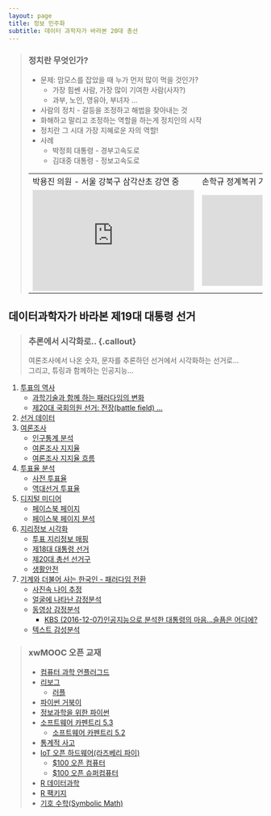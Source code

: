 ```yaml
---
layout: page
title: 정보 민주화
subtitle: 데이터 과학자가 바라본 20대 총선
---
```


> ### 정치란 무엇인가?
>
> * 문제: 맘모스를 잡았을 때 누가 먼저 많이 먹을 것인가?
>     * 가장 힘쎈 사람, 가장 많이 기여한 사람(사자?)
>     * 과부, 노인, 영유아, 부녀자 ...  
> * 사람의 정치 - 갈등을 조정하고 해법을 찾아내는 것  
> * 화해하고 말리고 조정하는 역할을 하는게 정치인의 시작  
> * 정치란 그 시대 가장 지혜로운 자의 역할!  
> * 사례
>     * 박정희 대통령 - 경부고속도로
>     * 김대중 대통령 - 정보고속도로
> 
> <table>
>     <tr>
>         <td> 박용진 의원 - 서울 강북구 삼각산초 강연 중 </td>
>         <td> 손학규 정계복귀 기자회견 </td>
>     </tr>
>     <tr>
>         <td> <iframe width="320" height="200" src="https://www.youtube.com/embed/TmnipWTyIpg" frameborder="0" allowfullscreen></iframe> </td>
>         <td> <iframe width="320" height="180" src="https://www.youtube.com/embed/S7J_n_6-Tos" frameborder="0" allowfullscreen></iframe> </td>
>     </tr>
> </table>

## 데이터과학자가 바라본 제19대 대통령 선거

> ### 추론에서 시각화로.. {.callout}
>
> 여론조사에서 나온 숫자, 문자를 추론하던 선거에서 시각화하는 선거로...  
> 그리고, 튜링과 함께하는 인공지능... 

1. [투표의 역사](00-vote-history.html) 
    - [과학기술과 함께 하는 패러다임의 변화](01-vote-paradigm.html)
    - [제20대 국회의원 선거: 전장(battle field) ...](02-vote-overview.html)
1. [선거 데이터](03-vote-data.html)
1. [여론조사](04-vote-survey.html)
    - [인구통계 분석](05-vote-demographic.html)
    - [여론조사 지지율](07-vote-approval-rating.html)
    - [여론조사 지지율 흐름](07-vote-approval-sankeyplot.html)
1. [투표율 분석](08-vote-ballots.html)
    - [사전 투표율](09-vote-early.html)
    - [역대선거 투표율](10-vote-history.html)
1. [디지털 미디어](20-vote-digial-media.html)
    - [페이스북 페이지](21-vote-fb.html)
    - [페이스북 페이지 분석](22-vote-fb-page.html)
1. [지리정보 시각화](http://statkclee.github.io/data-science/geo-info.html)
    - [투표 지리정보 매핑](30-vote-geoinfo.html)
    - [제18대 대통령 선거](http://statkclee.github.io/data-science/geo-18-president.html)
    - [제20대 총선 선거구](06-vote-precinct.html)
    - [생활안전](31-vote-probation-office.html)
1. [기계와 더불어 사는 한국인 - 패러다임 전환](https://statkclee.github.io/xwMOOC/paradigm/)
    - [사진속 나이 추정](http://statkclee.github.io/deep-learning/ms-oxford-age.html)
    - [얼굴에 나타난 감정분석](http://statkclee.github.io/deep-learning/ms-oxford-emotion.html)
    - [동영상 감정분석](http://statkclee.github.io/deep-learning/ms-oxford-video.html)
        - [KBS (2016-12-07)인공지능으로 분석한 대통령의 마음…슬픔은 어디에?](http://news.kbs.co.kr/news/view.do?ncd=3390429)
    - [텍스트 감성분석](http://statkclee.github.io/deep-learning/ms-cognitive-text-sentiment.html)


> ### xwMOOC 오픈 교재
> 
> - [컴퓨터 과학 언플러그드](http://unplugged.xwmooc.org)  
> - [리보그](http://reeborg.xwmooc.org)  
>      - [러플](http://rur-ple.xwmooc.org)  
> - [파이썬 거북이](http://swcarpentry.github.io/python-novice-turtles/index-kr.html)  
> - [정보과학을 위한 파이썬](http://python.xwmooc.org)  
> - [소프트웨어 카펜트리 5.3](http://statkclee.github.io/swcarpentry-version-5-3-new/)
>     - [소프트웨어 카펜트리 5.2](http://swcarpentry.xwmooc.org)
> - [통계적 사고](http://think-stat.xwmooc.org/)
> - [IoT 오픈 하드웨어(라즈베리 파이)](http://raspberry-pi.xwmooc.org/)
>     - [$100 오픈 컴퓨터](http://computer.xwmooc.org/)   
>     - [$100 오픈 슈퍼컴퓨터](http://computers.xwmooc.org/)
> - [R 데이터과학](http://statkclee.github.io/data-science)
> - [R 팩키지](http://r-pkgs.xwmooc.org/)
> - [기호 수학(Symbolic Math)](http://sympy.xwmooc.org/)


